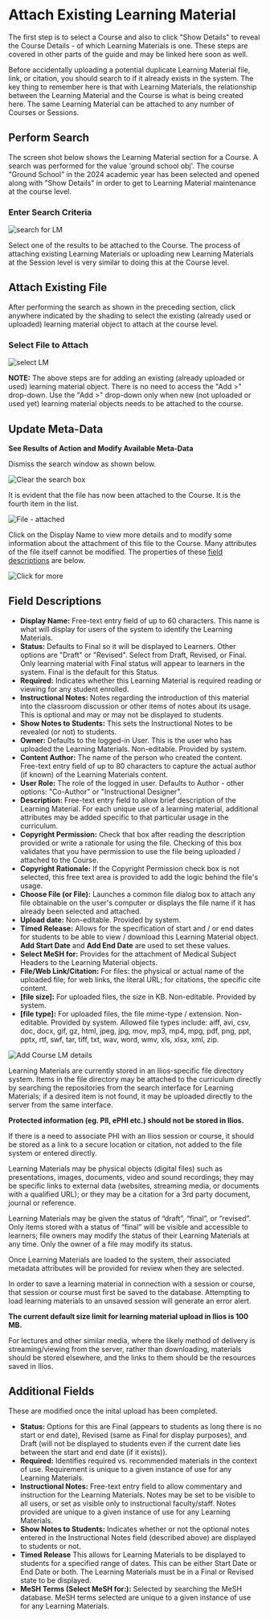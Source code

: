 # Attach Existing Learning Material

The first step is to select a Course and also to click "Show Details" to reveal the Course Details - of which Learning Materials is one. These steps are covered in other parts of the guide and may be linked here soon as well.

Before accidentally uploading a potential duplicate Learning Material file, link, or citation, you should search to if it already exists in the system. The key thing to remember here is that with Learning Materials, the relationship between the Learning Material and the Course is what is being created here. The same Learning Material can be attached to any number of Courses or Sessions.

## Perform Search

The screen shot below shows the Learning Material section for a Course. A search was performed for the value 'ground school obj'. The course "Ground School" in the 2024 academic year has been selected and opened along with "Show Details" in order to get to Learning Material maintenance at the course level.

### Enter Search Criteria

![search for LM](../../images/course_learning_materials/enter_search_criteria_lm.png)

Select one of the results to be attached to the Course. The process of attaching existing Learning Materials or uploading new Learning Materials at the Session level is very similar to doing this at the Course level.

## Attach Existing File

After performing the search as shown in the preceding section, click anywhere indicated by the shading to select the existing (already used or uploaded) learning material object to attach at the course level.

### Select File to Attach

![select LM](../../images/course_learning_materials/select_course_lm.png)

**NOTE:** The above steps are for adding an existing (already uploaded or used) learning material object. There is no need to access the "Add >" drop-down. Use the "Add >" drop-down only when new (not uploaded or used yet) learning material objects needs to be attached to the course. 

## Update Meta-Data

**See Results of Action and Modify Available Meta-Data**

Dismiss the search window as shown below.

![Clear the search box](../../images/course_learning_materials/clear_search_box.jpg)

It is evident that the file has now been attached to the Course. It is the fourth item in the list.

![File - attached](../../images/course_learning_materials/course_lm_attached.jpg)

Click on the Display Name to view more details and to modify some information about the attachment of this file to the Course. Many attributes of the file itself cannot be modified. The properties of these [field descriptions](https://iliosproject.gitbook.io/ilios-user-guide/courses-and-sessions/courses/attach-learning-materials#field-descriptions) are below.

![Click for more](../../images/course_learning_materials/course_lm_attached_2.jpg)

## Field Descriptions

* **Display Name:**  Free-text entry field of up to 60 characters. This name is what will display for users of the system to identify the Learning Materials.
* **Status:** Defaults to Final so it will be displayed to Learners.  Other options are "Draft" or "Revised".  Select from Draft, Revised, or Final. Only learning material with Final status will appear to learners in the system.  Final is the default for this Status.
* **Required:** Indicates whether this Learning Material is required reading or viewing for any student enrolled.
* **Instructional Notes:** Notes regarding the introduction of this material into the classroom discussion or other items of notes about its usage. This is optional and may or may not be displayed to students.
* **Show Notes to Students:** This sets the Instructional Notes to be revealed (or not) to students.
* **Owner:** Defaults to the logged-in User. This is the user who has uploaded the Learning Materials. Non-editable. Provided by system.
* **Content Author:** The name of the person who created the content.  Free-text entry field of up to 80 characters to capture the actual author (if known) of the Learning Materials content.
* **User Role:** The role of the logged in user.  Defaults to Author - other options:  "Co-Author" or "Instructional Designer".
* **Description:** Free-text entry field to allow brief description of the Learning Material. For each unique use of a learning material, additional attributes may be added specific to that particular usage in the curriculum.
* **Copyright Permission:** Check that box after reading the description provided or write a rationale for using the file.  Checking of this box validates that you have permission to use the file being uploaded / attached to the Course.
* **Copyright Rationale:** If the Copyright Permission check box is not selected, this free text area is provided to add the logic behind the file's usage.
* **Choose File (or File):** Launches a common file dialog box to attach any file obtainable on the user's computer or displays the file name if it has already been selected and attached.
* **Upload date:** Non-editable. Provided by system.
* **Timed Release:** Allows for the specification of start and / or end dates for students to be able to view / download this Learning Material object. **Add Start Date** and **Add End Date** are used to set these values.
* **Select MeSH for:** Provides for the attachment of Medical Subject Headers to the Learning Material objects.
* **File/Web Link/Citation:** For files: the physical or actual name of the uploaded file; for web links, the literal URL; for citations, the specific cite content.
* **[file size]:** For uploaded files, the size in KB. Non-editable. Provided by system.
* **[file type]:** For uploaded files, the file mime-type / extension. Non-editable. Provided by system.  Allowed file types include:  aiff, avi, csv, doc, docx, gif, gz, html, jpeg, jpg, mov, mp3, mp4, mpg, pdf, png, ppt, pptx, rtf, swf, tar, tiff, txt, wav, word, wmv,  xls, xlsx, xml, zip.

![Add Course LM details](../../images/course_learning_materials/add_course_lm_3.jpg)

Learning Materials are currently stored in an Ilios-specific file directory system. Items in the file directory may be attached to the curriculum directly by searching the repositories from the search interface for Learning Materials; if a desired item is not found, it may be uploaded directly to the server from the same interface.

**Protected information (eg. PII, ePHI etc.) should not be stored in Ilios.**

If there is a need to associate PHI with an Ilios session or course, it should be stored as a link to a secure location or citation, not added to the file system or entered directly.

Learning Materials may be physical objects (digital files) such as presentations, images, documents, video and sound recordings; they may be specific links to external data (websites, streaming media, or documents with a qualified URL); or they may be a citation for a 3rd party document, journal or reference.

Learning Materials may be given the status of “draft”, “final”, or “revised”. Only items stored with a status of “final” will be visible and accessible to learners; file owners may modify the status of their Learning Materials at any time. Only the owner of a file may modify its status.

Once Learning Materials are loaded to the system, their associated metadata attributes will be provided for review when they are selected.

In order to save a learning material in connection with a session or course, that session or course must first be saved to the database. Attempting to load learning materials to an unsaved session will generate an error alert.

**The current default size limit for learning material upload in Ilios is 100 MB.**

For lectures and other similar media, where the likely method of delivery is streaming/viewing from the server, rather than downloading, materials should be stored elsewhere, and the links to them should be the resources saved in Ilios.

## Additional Fields 

These are modified once the inital upload has been completed.

* **Status:** Options for this are Final (appears to students as long there is no start or end date), Revised (same as Final for display purposes), and Draft (will not be displayed to students even if the current date lies between the start and end date (if it exists)).
* **Required:** Identifies required vs. recommended materials in the context of use. Requirement is unique to a given instance of use for any Learning Materials.
* **Instructional Notes:** Free-text entry field to allow commentary and instruction for the Learning Materials. Notes may be set to be visible to all users, or set as visible only to instructional faculty/staff. Notes provided are unique to a given instance of use for any Learning Materials.
* **Show Notes to Students:** Indicates whether or not the optional notes entered in the Instructional Notes field (described above) are displayed to students or not.
* **Timed Release** This allows for Learning Materials to be displayed to students for a specified range of dates. This can be either Start Date or End Date or both. The Learning Materials must be in a Final or Revised state to be displayed.
* **MeSH Terms (Select MeSH for:):** Selected by searching the MeSH database. MeSH terms selected are unique to a given instance of use for any Learning Materials.
